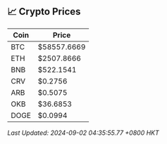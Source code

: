 ## 📈 Crypto Prices

| Coin | Price |
| ---- | ----- |
| BTC | $58557.6669 |
| ETH | $2507.8666 |
| BNB | $522.1541 |
| CRV | $0.2756 |
| ARB | $0.5075 |
| OKB | $36.6853 |
| DOGE | $0.0994 |

_Last Updated: 2024-09-02 04:35:55.77 +0800 HKT_